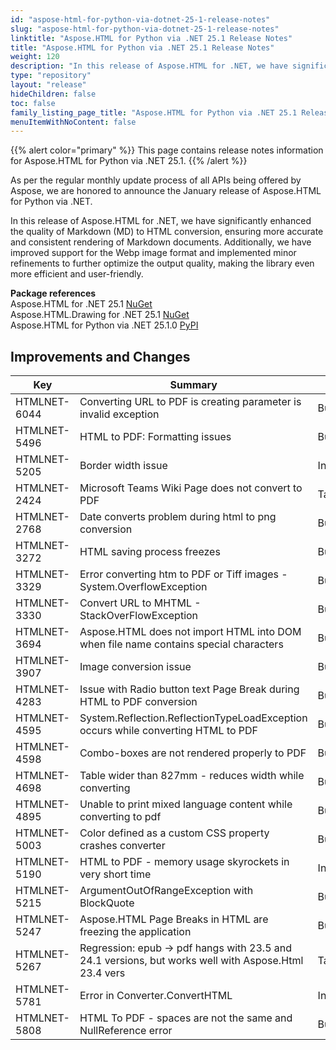 ```yaml
---
id: "aspose-html-for-python-via-dotnet-25-1-release-notes"
slug: "aspose-html-for-python-via-dotnet-25-1-release-notes"
linktitle: "Aspose.HTML for Python via .NET 25.1 Release Notes"
title: "Aspose.HTML for Python via .NET 25.1 Release Notes"
weight: 120
description: "In this release of Aspose.HTML for .NET, we have significantly enhanced the quality of Markdown (MD) to HTML conversion, ensuring more accurate and consistent rendering of Markdown documents. Additionally, we have improved support for the Webp image format and implemented minor refinements to further optimize the output quality, making the library even more efficient and user-friendly."
type: "repository"
layout: "release"
hideChildren: false
toc: false
family_listing_page_title: "Aspose.HTML for Python via .NET 25.1 Release Notes"
menuItemWithNoContent: false
---
```

{{% alert color="primary" %}}
This page contains release notes information for Aspose.HTML for Python via .NET 25.1.
{{% /alert %}}

As per the regular monthly update process of all APIs being offered by Aspose, we are honored to announce the January release of Aspose.HTML for Python via .NET.

In this release of Aspose.HTML for .NET, we have significantly enhanced the quality of Markdown (MD) to HTML conversion, ensuring more accurate and consistent rendering of Markdown documents. Additionally, we have improved support for the Webp image format and implemented minor refinements to further optimize the output quality, making the library even more efficient and user-friendly.

**Package references**<br>
Aspose.HTML for .NET 25.1 [NuGet](https://www.nuget.org/packages/Aspose.Html)<br>
Aspose.HTML.Drawing for .NET 25.1 [NuGet](https://www.nuget.org/packages/Aspose.Html.Drawing)<br>
Aspose.HTML for Python via .NET  25.1.0 [PyPI](https://pypi.org/project/aspose-html-net/)


## **Improvements and Changes**

| **Key**      | **Summary**                                                                            | **Category** |
| ------------ | -------------------------------------------------------------------------------------- | ------------ |
| HTMLNET-6044 | Converting URL to PDF is creating parameter is invalid exception | Bug |
| HTMLNET-5496 | HTML to PDF: Formatting issues | Bug |
| HTMLNET-5205 | Border width issue | Investigation |
| HTMLNET-2424 | Microsoft Teams Wiki Page does not convert to PDF | Task |
| HTMLNET-2768 | Date converts problem during html to png conversion | Bug |
| HTMLNET-3272 | HTML saving process freezes | Bug |
| HTMLNET-3329 | Error converting htm to PDF or Tiff images - System.OverflowException | Bug |
| HTMLNET-3330 | Convert URL to MHTML - StackOverFlowException | Bug |
| HTMLNET-3694 | Aspose.HTML does not import HTML into DOM when file name contains special characters | Bug |
| HTMLNET-3907 | Image conversion issue | Bug |
| HTMLNET-4283 | Issue with Radio button text Page Break during HTML to PDF conversion | Bug |
| HTMLNET-4595 | System.Reflection.ReflectionTypeLoadException occurs while converting HTML to PDF | Bug |
| HTMLNET-4598 | Combo-boxes are not rendered properly to PDF | Bug |
| HTMLNET-4698 | Table wider than 827mm - reduces width while converting | Bug |
| HTMLNET-4895 | Unable to print mixed language content while converting to pdf | Bug |
| HTMLNET-5003 | Color defined as a custom CSS property crashes converter | Bug |
| HTMLNET-5190 | HTML to PDF - memory usage skyrockets in very short time | Investigation |
| HTMLNET-5215 | ArgumentOutOfRangeException with BlockQuote | Bug |
| HTMLNET-5247 | Aspose.HTML Page Breaks in HTML are freezing the application | Bug |
| HTMLNET-5267 | Regression: epub -> pdf hangs with 23.5 and 24.1 versions, but works well with Aspose.Html 23.4 vers | Task |
| HTMLNET-5781 | Error in Converter.ConvertHTML | Investigation |
| HTMLNET-5808 | HTML To PDF - spaces are not the same and NullReference error | Bug |
